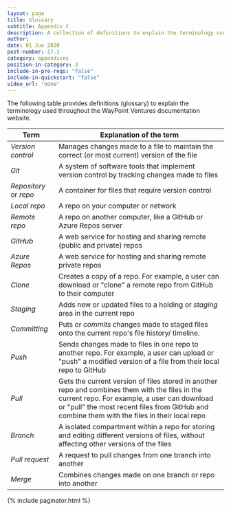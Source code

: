 ```yaml
---
layout: page
title: Glossary
subtitle: Appendix C
description: A collection of definitions to explain the terminology used throughout the WayPoint Ventures documentation website.
author:
date: 01 Jun 2020
post-number: 17.3
category: appendices
position-in-category: 3
include-in-pre-reqs: "false"
include-in-quickstart: "false"
video_url: "none"
---
```


The following table provides definitions (glossary) to explain the terminology used throughout the WayPoint Ventures documentation website.

|**Term**|**Explanation of the term**|
|---|---|
|*Version control*|Manages changes made to a file to maintain the correct (or most current) version of the file|
|*Git*|A system of software tools that implement version control by tracking changes made to files|
|*Repository* or *repo*|A container for files that require version control|
|*Local repo*|A repo on your computer or network|
|*Remote repo*|A repo on another computer, like a GitHub or Azure Repos server|
|*GitHub*|A web service for hosting and sharing remote (public and private) repos|
|*Azure Repos*|A web service for hosting and sharing remote private repos|
|*Clone*|Creates a copy of a repo. For example, a user can download or "clone" a remote repo from GitHub to their computer|
|*Staging*|Adds new or updated files to a holding or *staging* area in the current repo|
|*Committing*|Puts or *commits* changes made to staged files onto the current repo's file history/ timeline.|
|*Push*|Sends changes made to files in one repo to another repo. For example, a user can upload or "push" a modified version of a file from their local repo to GitHub|
|*Pull*|Gets the current version of files stored in another repo and combines them with the files in the current repo. For example, a user can download or "pull" the most recent files from GitHub and combine them with the files in their local repo|
|*Branch*|A isolated compartment within a repo for storing and editing different versions of files, without affecting other versions of the files|
|*Pull request*|A request to pull changes from one branch into another|
|*Merge*|Combines changes made on one branch or repo into another|

{% include paginator.html %}
